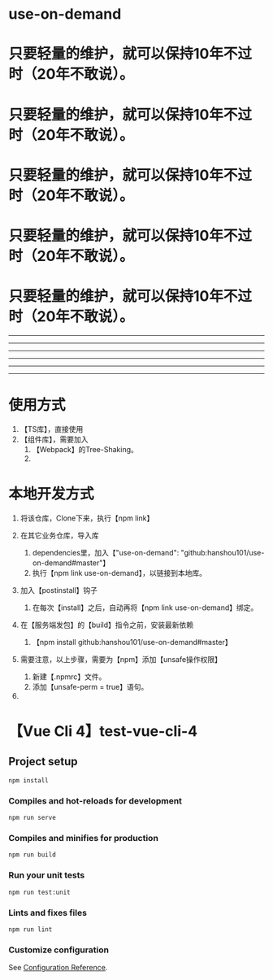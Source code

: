 # use-on-demand
# 只要轻量的维护，就可以保持10年不过时（20年不敢说）。
# 只要轻量的维护，就可以保持10年不过时（20年不敢说）。
# 只要轻量的维护，就可以保持10年不过时（20年不敢说）。
# 只要轻量的维护，就可以保持10年不过时（20年不敢说）。
# 只要轻量的维护，就可以保持10年不过时（20年不敢说）。

------------
------------
------------
------------
------------
------------


# 使用方式

1. 【TS库】，直接使用
2. 【组件库】，需要加入
    1. 【Webpack】的Tree-Shaking。
    2.


# 本地开发方式
1. 将该仓库，Clone下来，执行【npm link】
2. 在其它业务仓库，导入库
    1. dependencies里，加入【"use-on-demand": "github:hanshou101/use-on-demand#master"】
    2. 执行【npm link use-on-demand】，以链接到本地库。
3. 加入【postinstall】钩子
    1. 在每次【install】之后，自动再将【npm link use-on-demand】绑定。

4. 在【服务端发包】的【build】指令之前，安装最新依赖
    1. 【npm install github:hanshou101/use-on-demand#master】

5. 需要注意，以上步骤，需要为【npm】添加【unsafe操作权限】
    1. 新建【.npmrc】文件。
    2. 添加【unsafe-perm = true】语句。

6.

# 【Vue Cli 4】test-vue-cli-4

## Project setup
```
npm install
```

### Compiles and hot-reloads for development
```
npm run serve
```

### Compiles and minifies for production
```
npm run build
```

### Run your unit tests
```
npm run test:unit
```

### Lints and fixes files
```
npm run lint
```

### Customize configuration
See [Configuration Reference](https://cli.vuejs.org/config/).
